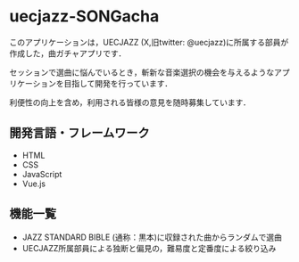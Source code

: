 # uecjazz-SONGacha

このアプリケーションは，UECJAZZ (X,旧twitter: @uecjazz)に所属する部員が作成した，曲ガチャアプリです．

セッションで選曲に悩んでいるとき，斬新な音楽選択の機会を与えるようなアプリケーションを目指して開発を行っています．

利便性の向上を含め，利用される皆様の意見を随時募集しています．

## 開発言語・フレームワーク
- HTML
- CSS
- JavaScript
- Vue.js

## 機能一覧
- JAZZ STANDARD BIBLE (通称：黒本)に収録された曲からランダムで選曲
- UECJAZZ所属部員による独断と偏見の，難易度と定番度による絞り込み